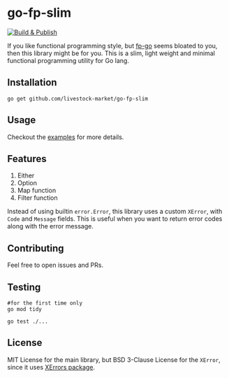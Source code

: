 # go-fp-slim

[![Build & Publish](https://github.com/livestock-market/go-fp-slim/actions/workflows/build.yaml/badge.svg?branch=main)](https://github.com/livestock-market/go-fp-slim/actions/workflows/build.yaml)

If you like functional programming style, but [fp-go](https://github.com/IBM/fp-go) seems bloated to you, then this library might be for you.
This is a slim, light weight and minimal functional programming utility for Go lang.

## Installation

```shell
go get github.com/livestock-market/go-fp-slim
```

## Usage

Checkout the [examples](./docs/examples.md) for more details.


## Features
1. Either
2. Option
3. Map function
4. Filter function

Instead of using builtin `error.Error`, this library uses a custom `XError`, with `Code` and `Message` fields.
This is useful when you want to return error codes along with the error message.

## Contributing
Feel free to open issues and PRs.

## Testing
```shell
#for the first time only
go mod tidy  

go test ./...
```

## License
MIT License for the main library, but BSD 3-Clause License for the `XError`, since it uses [XErrors package](https://pkg.go.dev/golang.org/x/xerrors).

